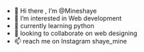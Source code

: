 - 👋 Hi there , I’m @Mineshaye
- 👀 I’m interested in Web development 
- 🌱 currently learning python
- 💞️  looking to collaborate on web designing
- 📫  reach me on Instagram shaye_mine 

<!---
Mineshaye/Mineshaye is a ✨ special ✨ repository because its `README.md` (this file) appears on your GitHub profile.
You can click the Preview link to take a look at your changes.
--->
